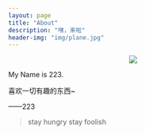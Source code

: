 ```yaml
---
layout: page
title: "About"
description: "嘿，来啦"
header-img: "img/plane.jpg"
---
```


<center>
    <p><img src="http://7xq83p.com1.z0.glb.clouddn.com/touxiang%20(2).png" align="center"></p>
</center>


My Name is 223. 

喜欢一切有趣的东西~

——223


> stay hungry stay foolish


